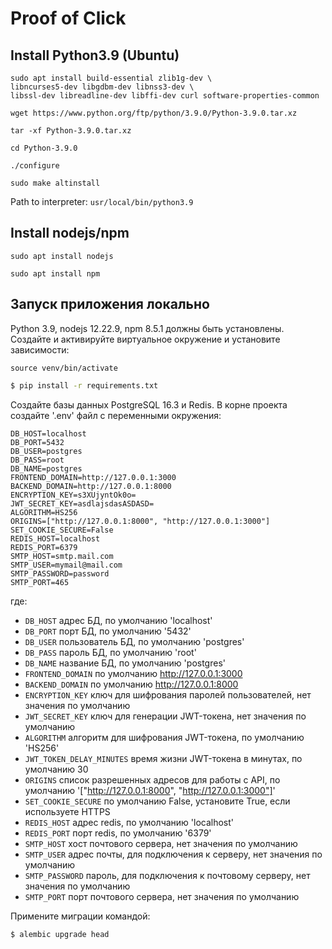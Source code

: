 # Proof of Click

## Install Python3.9 (Ubuntu)

```shell
sudo apt install build-essential zlib1g-dev \
libncurses5-dev libgdbm-dev libnss3-dev \
libssl-dev libreadline-dev libffi-dev curl software-properties-common
```

`wget https://www.python.org/ftp/python/3.9.0/Python-3.9.0.tar.xz`

`tar -xf Python-3.9.0.tar.xz`

`cd Python-3.9.0`

`./configure`

`sudo make altinstall`

Path to interpreter: `usr/local/bin/python3.9`

## Install nodejs/npm

`sudo apt install nodejs`

`sudo apt install npm`

## Запуск приложения локально

Python 3.9, nodejs 12.22.9, npm 8.5.1 должны быть установлены.
Создайте и активируйте виртуальное окружение и установите зависимости:


```shell
source venv/bin/activate
```

```sh
$ pip install -r requirements.txt
```

Создайте базы данных PostgreSQL 16.3 и Redis. В корне проекта создайте
'.env' файл с переменными окружения:

```
DB_HOST=localhost
DB_PORT=5432
DB_USER=postgres
DB_PASS=root
DB_NAME=postgres
FRONTEND_DOMAIN=http://127.0.0.1:3000
BACKEND_DOMAIN=http://127.0.0.1:8000
ENCRYPTION_KEY=s3XUjyntOk0o=
JWT_SECRET_KEY=asdlajsdasASDASD=
ALGORITHM=HS256
ORIGINS=["http://127.0.0.1:8000", "http://127.0.0.1:3000"]
SET_COOKIE_SECURE=False
REDIS_HOST=localhost
REDIS_PORT=6379
SMTP_HOST=smtp.mail.com
SMTP_USER=mymail@mail.com
SMTP_PASSWORD=password
SMTP_PORT=465
```

где:

- `DB_HOST` адрес БД, по умолчанию 'localhost'
- `DB_PORT` порт БД, по умолчанию '5432'
- `DB_USER` пользователь БД, по умолчанию 'postgres'
- `DB_PASS` пароль БД, по умолчанию 'root'
- `DB_NAME` название БД, по умолчанию 'postgres'
- `FRONTEND_DOMAIN` по умолчанию http://127.0.0.1:3000
- `BACKEND_DOMAIN` по умолчанию http://127.0.0.1:8000
- `ENCRYPTION_KEY` ключ для шифрования паролей пользователей, нет значения по умолчанию
- `JWT_SECRET_KEY` ключ для генерации JWT-токена, нет значения по умолчанию
- `ALGORITHM` алгоритм для шифрования JWT-токена, по умолчанию 'HS256'
- `JWT_TOKEN_DELAY_MINUTES` время жизни JWT-токена в минутах, по умолчанию 30
- `ORIGINS` список разрешенных адресов для работы с API, по умолчанию '["http://127.0.0.1:8000", "http://127.0.0.1:3000"]'
- `SET_COOKIE_SECURE` по умолчанию False, установите True, если используете HTTPS
- `REDIS_HOST` адрес redis, по умолчанию 'localhost'
- `REDIS_PORT` порт redis, по умолчанию '6379'
- `SMTP_HOST` хост почтового сервера, нет значения по умолчанию
- `SMTP_USER` адрес почты, для подключения к серверу, нет значения по умолчанию
- `SMTP_PASSWORD` пароль, для подключения к почтовому серверу, нет значения по умолчанию
- `SMTP_PORT` порт почтового сервера, нет значения по умолчанию

Примените миграции командой:

```sh
$ alembic upgrade head
```